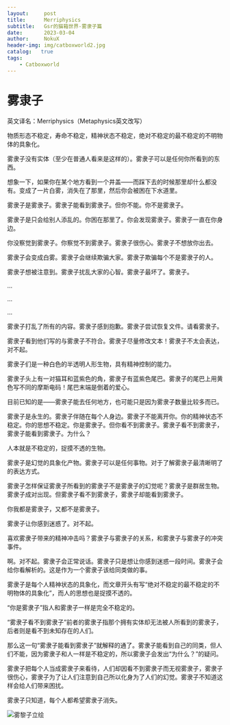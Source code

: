 ```yaml
---
layout:     post
title:      Merriphysics
subtitle:   Gsr的猫箱世界-雾隶子篇
date:       2023-03-04
author:     NokuX
header-img: img/catboxworld2.jpg
catalog:   true
tags:
    - Catboxworld
---
```

# 雾隶子

英文译名：Merriphysics（Metaphysics英文改写）

物质形态不稳定，寿命不稳定，精神状态不稳定，绝对不稳定的最不稳定的不明物体的具象化。


雾隶子没有实体（至少在普通人看来是这样的）。雾隶子可以是任何你所看到的东西。

想象一下，如果你在某个地方看到一个井盖——而踩下去的时候那里却什么都没有。变成了一片白雾，消失在了那里，然后你会被困在下水道里。


雾隶子是雾隶子。雾隶子能看到雾隶子。但你不能。你不是雾隶子。

雾隶子是只会给别人添乱的。你困在那里了。你会发现雾隶子。雾隶子一直在你身边。

你没察觉到雾隶子。你察觉不到雾隶子。雾隶子很伤心。雾隶子不想放你出去。

雾隶子会变成白雾。雾隶子会继续欺骗大家。雾隶子欺骗每个不是雾隶子的人。

雾隶子想被注意到。雾隶子扰乱大家的心智。雾隶子最坏了。雾隶子。

…

…

…

雾隶子打乱了所有的内容。雾隶子感到抱歉。雾隶子尝试恢复文件。请看雾隶子。

雾隶子看到他们写的与雾隶子不符合。雾隶子尽量修改文本！雾隶子不太会表达，对不起。


雾隶子们是一种白色的半透明人形生物，具有精神控制的能力。

雾隶子头上有一对猫耳和蓝紫色的角，雾隶子有蓝紫色尾巴。雾隶子的尾巴上用黄色写不同的摩斯电码！尾巴末端是倒着的爱心。

目前已知的是——雾隶子能去任何地方，也可能只是因为雾隶子数量比较多而已。

雾隶子是永生的。雾隶子伴随在每个人身边。雾隶子不能离开你。你的精神状态不稳定。你的思想不稳定。你是雾隶子。但你看不到雾隶子。雾隶子看不到雾隶子，雾隶子能看到雾隶子。为什么？


人本就是不稳定的，捉摸不透的生物。

雾隶子是幻觉的具象化产物。雾隶子可以是任何事物。对于了解雾隶子最清晰明了的表达方式。

雾隶子怎样保证雾隶子所看到的雾隶子不是雾隶子的幻觉呢？雾隶子是群居生物。雾隶子成对出现。但雾隶子看不到雾隶子，雾隶子却能看到雾隶子。

你我都是雾隶子，又都不是雾隶子。


雾隶子让你感到迷惑了。对不起。

喜欢雾隶子带来的精神冲击吗？雾隶子与雾隶子的关系，和雾隶子与雾隶子的冲突事件。

啊。对不起。雾隶子会正常说话。雾隶子只是想让你感到迷惑一段时间。雾隶子会给你看解析的。这是作为一个雾隶子该给同类做的事。


雾隶子是每个人精神状态的具象化，而文章开头有写“绝对不稳定的最不稳定的不明物体的具象化”，而人的思想也是捉摸不透的。

“你是雾隶子”指人和雾隶子一样是完全不稳定的。

“雾隶子看不到雾隶子”前者的雾隶子指那个拥有实体却无法被人所看到的雾隶子，后者则是看不到未知存在的人们。

那么这一句“雾隶子能看到雾隶子”就解释的通了。雾隶子能看到自己的同类，但人们不能，因为雾隶子和人一样是不稳定的，所以雾隶子会发出“为什么？”的疑问。

雾隶子把每个人当成雾隶子来看待，人们却因看不到雾隶子而无视雾隶子，雾隶子很伤心，雾隶子为了让人们注意到自己所以化身为了人们的幻觉。雾隶子不知道这样会给人们带来困扰。


雾隶子只知道，每个人都希望雾隶子消失。

![雾黎子立绘]({{site.baseurl}}/img-post/p-murriphysics.png)
